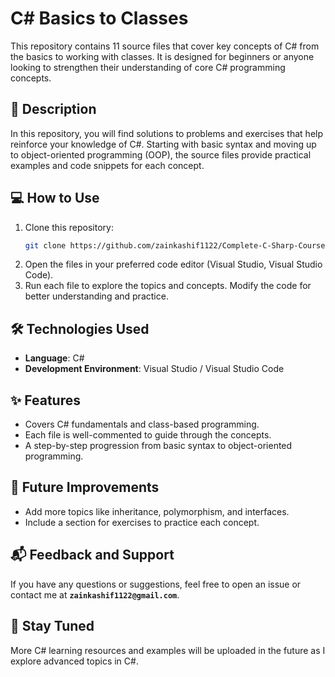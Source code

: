 # C# Basics to Classes

This repository contains 11 source files that cover key concepts of C# from the basics to working with classes. It is designed for beginners or anyone looking to strengthen their understanding of core C# programming concepts.

## 📝 Description

In this repository, you will find solutions to problems and exercises that help reinforce your knowledge of C#. Starting with basic syntax and moving up to object-oriented programming (OOP), the source files provide practical examples and code snippets for each concept.

## 💻 How to Use

1. Clone this repository:
   ```bash
   git clone https://github.com/zainkashif1122/Complete-C-Sharp-Course.git
2. Open the files in your preferred code editor (Visual Studio, Visual Studio Code).
3. Run each file to explore the topics and concepts. Modify the code for better understanding and practice.

## 🛠 Technologies Used

- **Language**: C#
- **Development Environment**: Visual Studio / Visual Studio Code

## ✨ Features

- Covers C# fundamentals and class-based programming.
- Each file is well-commented to guide through the concepts.
- A step-by-step progression from basic syntax to object-oriented programming.

## 🚀 Future Improvements

- Add more topics like inheritance, polymorphism, and interfaces.
- Include a section for exercises to practice each concept.

## 📬 Feedback and Support

If you have any questions or suggestions, feel free to open an issue or contact me at **`zainkashif1122@gmail.com`**.

## 📅 Stay Tuned

More C# learning resources and examples will be uploaded in the future as I explore advanced topics in C#.

